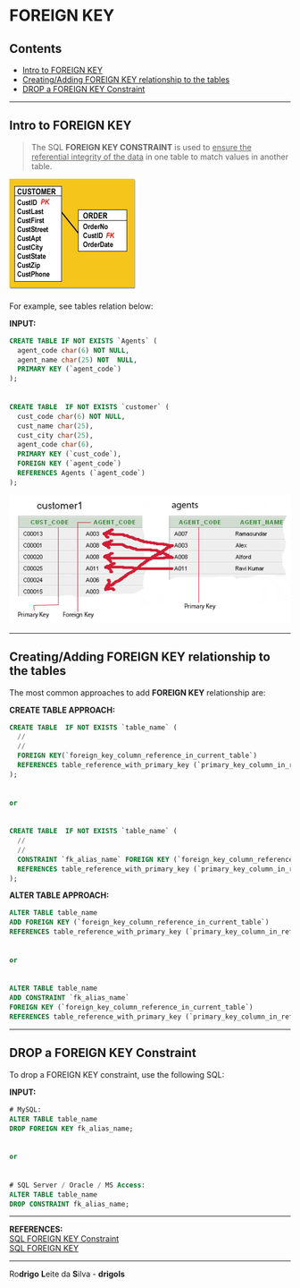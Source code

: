 # FOREIGN KEY

## Contents

 - [Intro to FOREIGN KEY](#intro)
 - [Creating/Adding FOREIGN KEY relationship to the tables](#relationship)
 - [DROP a FOREIGN KEY Constraint](#drop)

---

<div id="intro"></div>

## Intro to FOREIGN KEY

> The SQL **FOREIGN KEY CONSTRAINT** is used to <u>ensure the referential integrity of the data</u> in one table to match values in another table.

![img](images/CustIdPrimaryKey.gif)  

For example, see tables relation below:

**INPUT:**  
```sql
CREATE TABLE IF NOT EXISTS `Agents` (
  agent_code char(6) NOT NULL,
  agent_name char(25) NOT  NULL,
  PRIMARY KEY (`agent_code`)
);


CREATE TABLE  IF NOT EXISTS `customer` (
  cust_code char(6) NOT NULL,
  cust_name char(25),
  cust_city char(25),
  agent_code char(6),
  PRIMARY KEY (`cust_code`),
  FOREIGN KEY (`agent_code`)
  REFERENCES Agents (`agent_code`)
);
```

![img](images/foreign-key.gif)  

---

<div id="relationship"></div>

## Creating/Adding FOREIGN KEY relationship to the tables

The most common approaches to add **FOREIGN KEY** relationship are:

**CREATE TABLE APPROACH:**  
```sql
CREATE TABLE  IF NOT EXISTS `table_name` (
  //
  //
  FOREIGN KEY(`foreign_key_column_reference_in_current_table`)
  REFERENCES table_reference_with_primary_key (`primary_key_column_in_reference_table`)
);


or


CREATE TABLE  IF NOT EXISTS `table_name` (
  //
  //
  CONSTRAINT `fk_alias_name` FOREIGN KEY (`foreign_key_column_reference_in_current_table`)
  REFERENCES table_reference_with_primary_key (`primary_key_column_in_reference_table`)
);

```

**ALTER TABLE APPROACH:**  
```sql
ALTER TABLE table_name
ADD FOREIGN KEY (`foreign_key_column_reference_in_current_table`)
REFERENCES table_reference_with_primary_key (`primary_key_column_in_reference_table`);


or


ALTER TABLE table_name
ADD CONSTRAINT `fk_alias_name`
FOREIGN KEY (`foreign_key_column_reference_in_current_table`)
REFERENCES table_reference_with_primary_key (`primary_key_column_in_reference_table`);
```

---

<div id="drop"></div>

## DROP a FOREIGN KEY Constraint

To drop a FOREIGN KEY constraint, use the following SQL:

**INPUT:**  
```sql
# MySQL:
ALTER TABLE table_name
DROP FOREIGN KEY fk_alias_name;


or


# SQL Server / Oracle / MS Access:
ALTER TABLE table_name
DROP CONSTRAINT fk_alias_name;
```

---

**REFERENCES:**  
[SQL FOREIGN KEY Constraint](https://www.w3schools.com/sql/sql_foreignkey.asp)  
[SQL FOREIGN KEY](https://www.w3resource.com/sql/creating-and-maintaining-tables/foreign-key.php)  

---

Ro**drigo** **L**eite da **S**ilva - **drigols**
